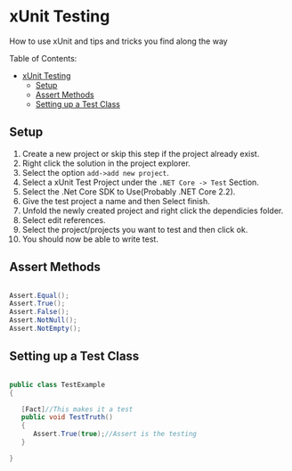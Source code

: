 # xUnit Testing

How to use xUnit and tips and tricks you find along the way

Table of Contents:

<!-- code_chunk_output -->

- [xUnit Testing](#xunit-testing)
  - [Setup](#setup)
  - [Assert Methods](#assert-methods)
  - [Setting up a Test Class](#setting-up-a-test-class)

<!-- /code_chunk_output -->


## Setup

1. Create a new project or skip this step if the project already exist.
2. Right click the solution in the project explorer.
3. Select the option `add->add new project`.
4. Select a xUnit Test Project under the `.NET Core -> Test` Section.
5. Select the .Net Core SDK to Use(Probably .NET Core 2.2).
6. Give the test project a name and then Select finish.
7. Unfold the newly created project and right click the dependicies folder.
8. Select edit references.
9. Select the project/projects you want to test and then click ok.
10. You should now be able to write test.    

## Assert Methods

```csharp

Assert.Equal();
Assert.True();
Assert.False();
Assert.NotNull();
Assert.NotEmpty();

```

## Setting up a Test Class

```csharp

public class TestExample
{

   [Fact]//This makes it a test
   public void TestTruth()
   {
      Assert.True(true);//Assert is the testing
   }

}

```
